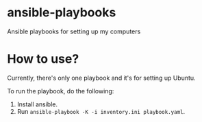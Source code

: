 # ansible-playbooks
Ansible playbooks for setting up my computers

# How to use?
Currently, there's only one playbook and it's for setting up Ubuntu.

To run the playbook, do the following:
1. Install ansible.
2. Run `ansible-playbook -K -i inventory.ini playbook.yaml`.
